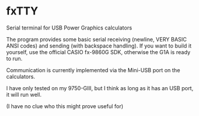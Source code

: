 # fxTTY
Serial terminal for USB Power Graphics calculators

The program provides some basic serial receiving (newline, VERY BASIC ANSI codes) and sending (with backspace handling).
If you want to build it yourself, use the official CASIO fx-9860G SDK, otherwise the G1A is ready to run.

Communication is currently implemented via the Mini-USB port on the calculators.

I have only tested on my 9750-GIII, but I think as long as it has an USB port, it will run well.


(I have no clue who this might prove useful for)
